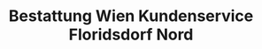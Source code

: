 ---
title: "Bestattung Wien Kundenservice Floridsdorf Nord"
url: /wien/bestattung-wien-kundenservice-floridsdorf-nord/
shop: Bestattungen
---